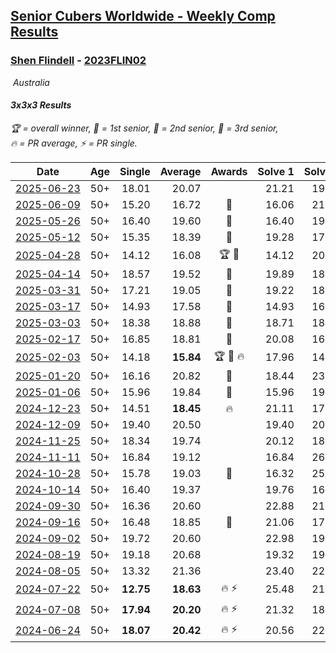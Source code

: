 <style>table {white-space: nowrap;}</style>
<link rel="stylesheet" type="text/css" href="/scw-comp/css/flags.css" />

## [Senior Cubers Worldwide - Weekly Comp Results](/scw-comp/results/)
### [Shen Flindell](README.md) - [2023FLIN02](https://www.worldcubeassociation.org/persons/2023FLIN02?event=333)

<i class="flag flag-AU" />&nbsp;Australia

#### 3x3x3 Results

<span style="white-space: nowrap;">🏆 = overall winner</span>, <span style="white-space: nowrap;">🥇 = 1st senior</span>, <span style="white-space: nowrap;">🥈 = 2nd senior</span>, <span style="white-space: nowrap;">🥉 = 3rd senior</span>, <span style="white-space: nowrap;">🔥 = PR average</span>, <span style="white-space: nowrap;">⚡ = PR single</span>.

| Date | Age | Single | Average | Awards | Solve 1 | Solve 2 | Solve 3 | Solve 4 | Solve 5 | Video |
| :--: | :--: | --: | --: | :--: | --: | --: | --: | --: | --: | :-- |
| [2025-06-23](../../results/2025-06-23/333.md) | 50+ | 18.01 | 20.07 |  | 21.21 | 19.03 | 19.96 | 23.45 | 18.01 | [Desktop](https://www.facebook.com/events/4134767840134485/permalink/4144434175834518) / [Mobile](https://m.facebook.com/events/4134767840134485?view=permalink&id=4144434175834518) |
| [2025-06-09](../../results/2025-06-09/333.md) | 50+ | 15.20 | 16.72 | 🥈 | 16.06 | 21.68 | 17.00 | 17.10 | 15.20 | [Desktop](https://www.facebook.com/events/947256517415436/permalink/948705653937189) / [Mobile](https://m.facebook.com/events/947256517415436?view=permalink&id=948705653937189) |
| [2025-05-26](../../results/2025-05-26/333.md) | 50+ | 16.40 | 19.60 | 🥉 | 16.40 | 19.56 | 19.72 | 20.22 | 19.53 | [Desktop](https://www.facebook.com/events/2135590763616965/permalink/2139811329861575) / [Mobile](https://m.facebook.com/events/2135590763616965?view=permalink&id=2139811329861575) |
| [2025-05-12](../../results/2025-05-12/333.md) | 50+ | 15.35 | 18.39 | 🥉 | 19.28 | 17.06 | 18.83 | 15.35 | 22.96 | [Desktop](https://www.facebook.com/events/1716950522530027/permalink/1723177855240627) / [Mobile](https://m.facebook.com/events/1716950522530027?view=permalink&id=1723177855240627) |
| [2025-04-28](../../results/2025-04-28/333.md) | 50+ | 14.12 | 16.08 | 🏆 🥇 | 14.12 | 20.57 | 14.55 | 18.66 | 15.03 | [Desktop](https://www.facebook.com/events/1398919087967450/permalink/1406220540570638) / [Mobile](https://m.facebook.com/events/1398919087967450?view=permalink&id=1406220540570638) |
| [2025-04-14](../../results/2025-04-14/333.md) | 50+ | 18.57 | 19.52 | 🥉 | 19.89 | 18.57 | 20.51 | 19.82 | 18.84 | [Desktop](https://www.facebook.com/events/686757560572325/permalink/691496356765112) / [Mobile](https://m.facebook.com/events/686757560572325?view=permalink&id=691496356765112) |
| [2025-03-31](../../results/2025-03-31/333.md) | 50+ | 17.21 | 19.05 | 🥉 | 19.22 | 18.03 | 19.91 | 20.18 | 17.21 | [Desktop](https://www.facebook.com/events/952001183807395/permalink/960072129666967) / [Mobile](https://m.facebook.com/events/952001183807395?view=permalink&id=960072129666967) |
| [2025-03-17](../../results/2025-03-17/333.md) | 50+ | 14.93 | 17.58 | 🥉 | 14.93 | 16.50 | 18.54 | 17.78 | 18.45 | [Desktop](https://www.facebook.com/events/4062322140668303/permalink/4072389279661589) / [Mobile](https://m.facebook.com/events/4062322140668303?view=permalink&id=4072389279661589) |
| [2025-03-03](../../results/2025-03-03/333.md) | 50+ | 18.38 | 18.88 | 🥈 | 18.71 | 18.38 | 20.24 | 19.23 | 18.71 | [Desktop](https://www.facebook.com/events/1685594042052171/permalink/1691541031457472) / [Mobile](https://m.facebook.com/events/1685594042052171?view=permalink&id=1691541031457472) |
| [2025-02-17](../../results/2025-02-17/333.md) | 50+ | 16.85 | 18.81 | 🥉 | 20.08 | 16.85 | 18.83 | 17.51 | 21.33 | [Desktop](https://www.facebook.com/745394767/videos/910785961132971) / [Mobile](https://m.facebook.com/745394767/videos/910785961132971) |
| [2025-02-03](../../results/2025-02-03/333.md) | 50+ | 14.18 | **15.84** | 🏆 🥇 🔥 | 17.96 | 14.87 | 15.86 | 14.18 | 16.79 | [Desktop](https://www.facebook.com/745394767/videos/977420857122837) / [Mobile](https://m.facebook.com/745394767/videos/977420857122837) |
| [2025-01-20](../../results/2025-01-20/333.md) | 50+ | 16.16 | 20.82 | 🥉 | 18.44 | 23.25 | 16.16 | 21.91 | 22.12 | [Desktop](https://www.facebook.com/745394767/videos/641370941898692) / [Mobile](https://m.facebook.com/745394767/videos/641370941898692) |
| [2025-01-06](../../results/2025-01-06/333.md) | 50+ | 15.96 | 19.84 | 🥉 | 15.96 | 19.89 | 24.57 | 19.46 | 20.16 | [Desktop](https://www.facebook.com/745394767/videos/1148269963472592) / [Mobile](https://m.facebook.com/745394767/videos/1148269963472592) |
| [2024-12-23](../../results/2024-12-23/333.md) | 50+ | 14.51 | **18.45** | 🔥 | 21.11 | 17.39 | 14.51 | 18.26 | 19.70 | [Desktop](https://www.facebook.com/745394767/videos/1831241451056126) / [Mobile](https://m.facebook.com/745394767/videos/1831241451056126) |
| [2024-12-09](../../results/2024-12-09/333.md) | 50+ | 19.40 | 20.50 |  | 19.40 | 20.29 | 21.08 | 20.13 | 32.60 | [Desktop](https://www.facebook.com/745394767/videos/1347081989913268) / [Mobile](https://m.facebook.com/745394767/videos/1347081989913268) |
| [2024-11-25](../../results/2024-11-25/333.md) | 50+ | 18.34 | 19.74 |  | 20.12 | 18.34 | 19.17 | 21.83 | 19.94 | [Desktop](https://www.facebook.com/745394767/videos/1684154385467503) / [Mobile](https://m.facebook.com/745394767/videos/1684154385467503) |
| [2024-11-11](../../results/2024-11-11/333.md) | 50+ | 16.84 | 19.12 |  | 16.84 | 26.88 | 17.57 | 17.01 | 22.78 | [Desktop](https://www.facebook.com/745394767/videos/2069690986766603) / [Mobile](https://m.facebook.com/745394767/videos/2069690986766603) |
| [2024-10-28](../../results/2024-10-28/333.md) | 50+ | 15.78 | 19.03 | 🥉 | 16.32 | 25.45 | 21.68 | 19.10 | 15.78 | [Desktop](https://www.facebook.com/745394767/videos/530212459898518) / [Mobile](https://m.facebook.com/745394767/videos/530212459898518) |
| [2024-10-14](../../results/2024-10-14/333.md) | 50+ | 16.40 | 19.37 |  | 19.76 | 16.40 | 18.54 | 19.81 | 23.80 | [Desktop](https://www.facebook.com/745394767/videos/467069442420536) / [Mobile](https://m.facebook.com/745394767/videos/467069442420536) |
| [2024-09-30](../../results/2024-09-30/333.md) | 50+ | 16.36 | 20.60 |  | 22.88 | 21.29 | 18.80 | 16.36 | 21.70 | [Desktop](https://www.facebook.com/745394767/videos/491919300483033) / [Mobile](https://m.facebook.com/745394767/videos/491919300483033) |
| [2024-09-16](../../results/2024-09-16/333.md) | 50+ | 16.48 | 18.85 | 🥉 | 21.06 | 17.01 | 21.05 | 18.49 | 16.48 | [Desktop](https://www.facebook.com/745394767/videos/1080261167009056) / [Mobile](https://m.facebook.com/745394767/videos/1080261167009056) |
| [2024-09-02](../../results/2024-09-02/333.md) | 50+ | 19.72 | 20.60 |  | 22.98 | 19.72 | 20.36 | 20.12 | 21.32 | [Desktop](https://www.facebook.com/745394767/videos/1196554978067266) / [Mobile](https://m.facebook.com/745394767/videos/1196554978067266) |
| [2024-08-19](../../results/2024-08-19/333.md) | 50+ | 19.18 | 20.68 |  | 19.32 | 19.18 | 20.85 | 23.73 | 21.87 | [Desktop](https://www.facebook.com/745394767/videos/1119765566232469) / [Mobile](https://m.facebook.com/745394767/videos/1119765566232469) |
| [2024-08-05](../../results/2024-08-05/333.md) | 50+ | 13.32 | 21.36 |  | 23.40 | 22.08 | 13.32 | 27.39 | 18.59 | [Desktop](https://www.facebook.com/745394767/videos/824317356471836) / [Mobile](https://m.facebook.com/745394767/videos/824317356471836) |
| [2024-07-22](../../results/2024-07-22/333.md) | 50+ | **12.75** | **18.63** | 🔥 ⚡ | 25.48 | 21.51 | **12.75** | 15.19 | 19.19 | [Desktop](https://www.facebook.com/events/909767637577126/permalink/915599990327224) / [Mobile](https://m.facebook.com/events/909767637577126?view=permalink&id=915599990327224) |
| [2024-07-08](../../results/2024-07-08/333.md) | 50+ | **17.94** | **20.20** | 🔥 ⚡ | 21.32 | 18.02 | 22.84 | **17.94** | 21.26 | [Desktop](https://www.facebook.com/745394767/videos/1938369786600664) / [Mobile](https://m.facebook.com/745394767/videos/1938369786600664) |
| [2024-06-24](../../results/2024-06-24/333.md) | 50+ | **18.07** | **20.42** | 🔥 ⚡ | 20.56 | 22.09 | 21.77 | **18.07** | 18.93 | [Desktop](https://www.facebook.com/745394767/videos/7396228210488811) / [Mobile](https://m.facebook.com/745394767/videos/7396228210488811) |


<!-- Global site tag (gtag.js) - Google Analytics -->
<script async src="https://www.googletagmanager.com/gtag/js?id=UA-86348435-3"></script>
<script>window.dataLayer = window.dataLayer || []; function gtag() {dataLayer.push(arguments);} gtag('js', new Date()); gtag('config', 'UA-86348435-3');</script>
